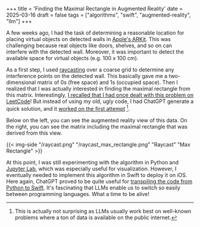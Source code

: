 +++
title = 'Finding the Maximal Rectangle in Augmented Reality'
date = 2025-03-16
draft = false
tags = ["algorithms", "swift", "augmented-reality", "llm"]
+++

A few weeks ago, I had the task of determining a reasonable location for placing virtual objects on detected walls in [Apple's ARKit](https://developer.apple.com/augmented-reality/arkit/). This was challenging because real objects like doors, shelves, and so on can interfere with the detected wall. Moreover, it was important to detect the available space for virtual objects (e.g. 100 x 100 cm).

As a first step, I used [raycasting](https://developer.apple.com/documentation/arkit/arraycastquery) over a coarse grid to determine any interference points on the detected wall. This basically gave me a two-dimensional matrix of 0s (free space) and 1s (occupied space). Then I realized that I was actually interested in finding the maximal rectangle from this matrix. Interestingly, [I recalled that I had once dealt with this problem on LeetCode](https://leetcode.com/problems/maximal-rectangle/)! But instead of using my old, ugly code, I had ChatGPT generate a quick solution, and it [worked on the first attempt](https://gist.github.com/mikeczech/8255057dec8e82619d1354cce21fbe05) [^1].

Below on the left, you can see the augmented reality view of this data. On the right, you can see the matrix including the maximal rectangle that was derived from this view.

{{< img-side "/raycast.png" "/raycast_max_rectangle.png" "Raycast" "Max Rectangle" >}}

At this point, I was still experimenting with the algorithm in Python and [Jupyter Lab](https://jupyter.org/), which was especially useful for visualization. However, I eventually needed to implement this algorithm in Swift to deploy it on iOS. Here again, ChatGPT proved to be quite useful for [transpiling the code from Python to Swift](https://gist.github.com/mikeczech/4d43aa4497700631b0d7c52969859898). It's fascinating that LLMs enable us to switch so easily between programming languages. What a time to be alive!


[^1]: This is actually not surprising as LLMs usually work best on well-known problems where a ton of data is available on the public internet.
